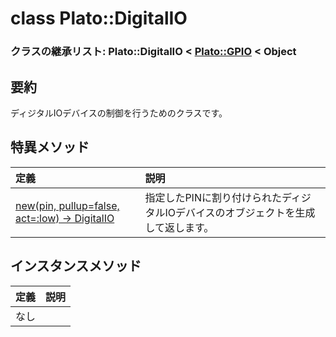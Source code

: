 # class Plato::DigitalIO

### クラスの継承リスト: Plato::DigitalIO < [Plato::GPIO](../gpio/README.md) < Object

## 要約

ディジタルIOデバイスの制御を行うためのクラスです。  

## 特異メソッド

|定義|説明|
|:--|:--|
|[new(pin, pullup=false, act=:low) -> DigitalIO](new.md)|指定したPINに割り付けられたディジタルIOデバイスのオブジェクトを生成して返します。|

## インスタンスメソッド

|定義|説明|
|:--|:--|
|なし|
